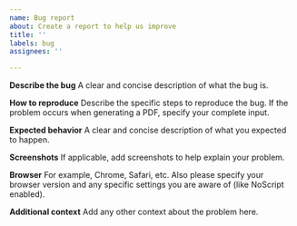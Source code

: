 ```yaml
---
name: Bug report
about: Create a report to help us improve
title: ''
labels: bug
assignees: ''

---
```


**Describe the bug**
A clear and concise description of what the bug is.

**How to reproduce**
Describe the specific steps to reproduce the bug. If the problem occurs when generating a PDF, specify your complete input.

**Expected behavior**
A clear and concise description of what you expected to happen.

**Screenshots**
If applicable, add screenshots to help explain your problem.

**Browser**
For example, Chrome, Safari, etc. Also please specify your browser version and any specific settings you are aware of (like NoScript enabled). 
 
**Additional context**
Add any other context about the problem here.
